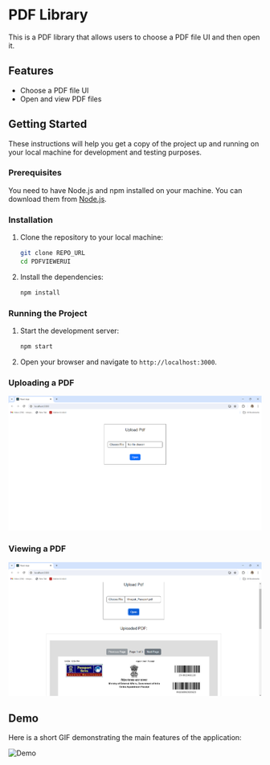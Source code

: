 # PDF Library 

This is a PDF library that allows users to choose a PDF file UI and then open it.

## Features

- Choose a PDF file UI
- Open and view PDF files

## Getting Started

These instructions will help you get a copy of the project up and running on your local machine for development and testing purposes.

### Prerequisites

You need to have Node.js and npm installed on your machine. You can download them from [Node.js](https://nodejs.org/).

### Installation

1. Clone the repository to your local machine:
    ```bash
    git clone REPO_URL
    cd PDFVIEWERUI
    ```

2. Install the dependencies:
    ```bash
    npm install
    ```

### Running the Project

1. Start the development server:
    ```bash
    npm start
    ```

2. Open your browser and navigate to `http://localhost:3000`.


### Uploading a PDF

![Upload PDF](./screenshots/Screenshot-02.png)

### Viewing a PDF

![View PDF](./screenshots/Screenshot-01.png)

## Demo

Here is a short GIF demonstrating the main features of the application:

![Demo](./screenshots/gif_01.gif)

